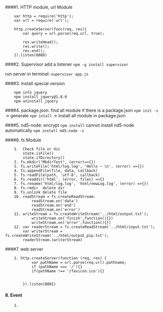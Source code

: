 ####1. HTTP module, url Module
```
    var http = require('http');
    var url = require('url');

    http.createServer(func(req, res){
        var query = url.parse(req.url, true);        

        res.writeHead();
        res.write();
        res.end();    
    }).listen(8888)
```


####2. Supervisor
add a listener
`npm -g install supervisor`

run server in terminal: `supervisor app.js`

####3. Install special version 
```
    npm info jquery
    npm install jquery@1.8.0
    npm uninstall jquery
```

####4. package.json:
    find all module if there is a package.json 
    `npm init -s`   -> generate 
    `npm intall`    -> install all module in package.json

####5. nd5-node: encrypt
    `npm install` cannot install nd5-node automatically
    `npm install md5-node -s`
    
####6. fs Module    
```
    1.  Check file or dic
        state.isFile()
        state.ifDirectory()
    2. fs.mkdir("MkdirTest", (error)=>{})
    3. fs.writeFile('html/log.log', 'Hello ~ \n', (error) =>{})
    4. fs.appendFile(file, data, callback)
    5. fs.readFile(path, 'utf-8', callback)
    6. fs.readdir('html', (error, files) =>{}
    7. fs.rename('html/log.log', 'html/newLog.log', (error) =>{})
    8. fs.rmdir  delete dir
    9. fs.unlink delete file
    10. readStream = fs.createReadStream:
            readStream.on('data')
            readStream.on('end')
            readStream.on('error')
    11. writeStream = fs.createWriteStream('../html/output.txt');
            writeStream.on('finish',function(){})
            writeStream.on('error',function(){})
    12. var readerStream = fs.createReadStream('../html/input.txt');
        var writerStream = fs.createWriteStream('../html/output_pip.txt');
        readerStream.(writerStream)
```

####7. web server
```
    1. http.createServer(function (req, res) {
            var pathName = url.parse(req.url).pathname;
            if (pathName === '/'){}
            if(pathName !== '/favicon.ico'){}
            

        }).listen(8001)

```

#### 8. Event
```
    1. 

```    
    
        
